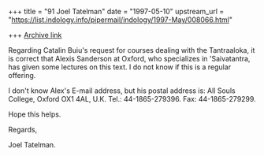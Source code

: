 +++
title = "91 Joel Tatelman"
date = "1997-05-10"
upstream_url = "https://list.indology.info/pipermail/indology/1997-May/008066.html"

+++
[Archive link](https://list.indology.info/pipermail/indology/1997-May/008066.html)

Regarding Catalin Buiu's request for courses dealing with the 
Tantraaloka, it is correct that Alexis Sanderson at Oxford, who 
specializes in 'Saivatantra, has given some lectures on this text. I do 
not know if this is a regular offering.

I don't know Alex's E-mail address, but his postal address is: All Souls 
College, Oxford OX1 4AL, U.K. Tel.: 44-1865-279396. Fax: 44-1865-279299.

Hope this helps.

Regards,

Joel Tatelman.





